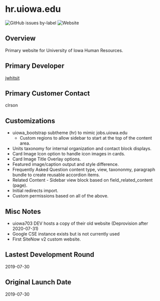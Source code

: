 hr.uiowa.edu
===

![GitHub issues by-label](https://img.shields.io/github/issues/uiowa/uiowa/hr.uiowa.edu) ![Website](https://img.shields.io/website?url=https%3A%2F%2Fhr.uiowa.edu)

Overview
---

Primary website for University of Iowa Human Resources.

Primary Developer
---

[jwhitsit](https://github.com/joewhitsitt)

Primary Customer Contact
---

clrson

Customizations
---

- uiowa_bootstrap subtheme (hr) to mimic jobs.uiowa.edu
  - Custom regions to allow sidebar to start at the top of the content area.
- Units taxonomy for internal organization and contact block displays.
- Card Image Icon option to handle icon images in cards.
- Card Image Title Overlay options.
- Featured image/caption output and style difference.
- Frequently Asked Question content type, view, taxononmy, paragraph bundle to create reusable accordion items.
- Related Content - Sidebar view block based on field_related_content (page).
- Initial redirects import.
- Custom permissions based on all of the above.

Misc Notes
---

- uiowa703 DEV hosts a copy of their old website (Deprovision after 2020-07-31)
- Google CSE instance exists but is not currently used
- First SiteNow v2 custom website.

Lastest Development Round
---

2019-07-30

Original Launch Date
---

2019-07-30



